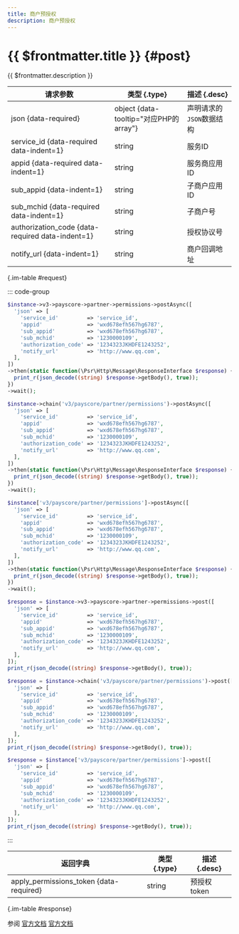 ```yaml
---
title: 商户预授权
description: 商户预授权
---
```


# {{ $frontmatter.title }} {#post}

{{ $frontmatter.description }}

| 请求参数 | 类型 {.type} | 描述 {.desc}
| --- | --- | ---
| json {data-required} | object {data-tooltip="对应PHP的array"} | 声明请求的`JSON`数据结构
| service_id {data-required data-indent=1} | string | 服务ID
| appid {data-required data-indent=1} | string | 服务商应用ID
| sub_appid {data-indent=1} | string | 子商户应用ID
| sub_mchid {data-required data-indent=1} | string | 子商户号
| authorization_code {data-required data-indent=1} | string | 授权协议号
| notify_url {data-indent=1} | string | 商户回调地址

{.im-table #request}

::: code-group

```php [异步纯链式]
$instance->v3->payscore->partner->permissions->postAsync([
  'json' => [
    'service_id'         => 'service_id',
    'appid'              => 'wxd678efh567hg6787',
    'sub_appid'          => 'wxd678efh567hg6787',
    'sub_mchid'          => '1230000109',
    'authorization_code' => '1234323JKHDFE1243252',
    'notify_url'         => 'http://www.qq.com',
  ],
])
->then(static function(\Psr\Http\Message\ResponseInterface $response) {
  print_r(json_decode((string) $response->getBody(), true));
})
->wait();
```

```php [异步声明式]
$instance->chain('v3/payscore/partner/permissions')->postAsync([
  'json' => [
    'service_id'         => 'service_id',
    'appid'              => 'wxd678efh567hg6787',
    'sub_appid'          => 'wxd678efh567hg6787',
    'sub_mchid'          => '1230000109',
    'authorization_code' => '1234323JKHDFE1243252',
    'notify_url'         => 'http://www.qq.com',
  ],
])
->then(static function(\Psr\Http\Message\ResponseInterface $response) {
  print_r(json_decode((string) $response->getBody(), true));
})
->wait();
```

```php [异步属性式]
$instance['v3/payscore/partner/permissions']->postAsync([
  'json' => [
    'service_id'         => 'service_id',
    'appid'              => 'wxd678efh567hg6787',
    'sub_appid'          => 'wxd678efh567hg6787',
    'sub_mchid'          => '1230000109',
    'authorization_code' => '1234323JKHDFE1243252',
    'notify_url'         => 'http://www.qq.com',
  ],
])
->then(static function(\Psr\Http\Message\ResponseInterface $response) {
  print_r(json_decode((string) $response->getBody(), true));
})
->wait();
```

```php [同步纯链式]
$response = $instance->v3->payscore->partner->permissions->post([
  'json' => [
    'service_id'         => 'service_id',
    'appid'              => 'wxd678efh567hg6787',
    'sub_appid'          => 'wxd678efh567hg6787',
    'sub_mchid'          => '1230000109',
    'authorization_code' => '1234323JKHDFE1243252',
    'notify_url'         => 'http://www.qq.com',
  ],
]);
print_r(json_decode((string) $response->getBody(), true));
```

```php [同步声明式]
$response = $instance->chain('v3/payscore/partner/permissions')->post([
  'json' => [
    'service_id'         => 'service_id',
    'appid'              => 'wxd678efh567hg6787',
    'sub_appid'          => 'wxd678efh567hg6787',
    'sub_mchid'          => '1230000109',
    'authorization_code' => '1234323JKHDFE1243252',
    'notify_url'         => 'http://www.qq.com',
  ],
]);
print_r(json_decode((string) $response->getBody(), true));
```

```php [同步属性式]
$response = $instance['v3/payscore/partner/permissions']->post([
  'json' => [
    'service_id'         => 'service_id',
    'appid'              => 'wxd678efh567hg6787',
    'sub_appid'          => 'wxd678efh567hg6787',
    'sub_mchid'          => '1230000109',
    'authorization_code' => '1234323JKHDFE1243252',
    'notify_url'         => 'http://www.qq.com',
  ],
]);
print_r(json_decode((string) $response->getBody(), true));
```

:::

| 返回字典 | 类型 {.type} | 描述 {.desc}
| --- | --- | ---
| apply_permissions_token {data-required} | string | 预授权token

{.im-table #response}

参阅 [官方文档](https://pay.weixin.qq.com/wiki/doc/apiv3_partner/Offline/apis/chapter6_2_18.shtml) [官方文档](https://pay.weixin.qq.com/docs/partner/apis/partner-weixin-pay-score/partner-service-auth/apply-partner-permissions.html)
